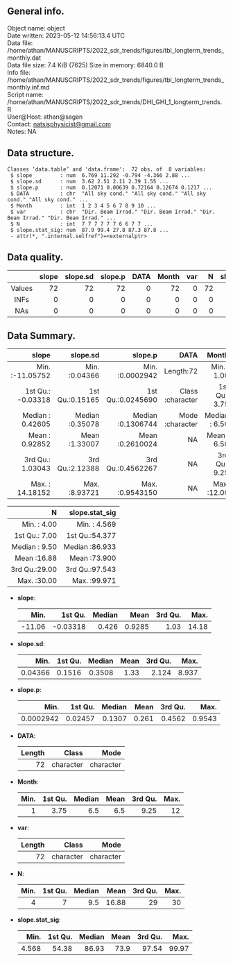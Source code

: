 <!-- This is a markdown file. -->


 General info.
---------------

Object name:    object      
Date written:   2023-05-12 14:56:13.4 UTC  
Data file:      /home/athan/MANUSCRIPTS/2022_sdr_trends/figures/tbl_longterm_trends_monthly.dat      
Data file size: 7.4 KiB (7625) 
Size in memory: 6840.0 B      
Info file:      /home/athan/MANUSCRIPTS/2022_sdr_trends/figures/tbl_longterm_trends_monthly.inf.md      
Script name:    /home/athan/MANUSCRIPTS/2022_sdr_trends/DHI_GHI_1_longterm_trends.R      
User@Host:      athan@sagan   
Contact:        <natsisphysicist@gmail.com>      
Notes:          NA      


 Data structure.
-----------------

```
Classes ‘data.table’ and 'data.frame':	72 obs. of  8 variables:
 $ slope         : num  6.769 11.292 -0.794 -4.366 2.88 ...
 $ slope.sd      : num  3.62 2.51 2.11 2.39 1.55 ...
 $ slope.p       : num  0.12071 0.00639 0.72164 0.12674 0.1217 ...
 $ DATA          : chr  "All sky cond." "All sky cond." "All sky cond." "All sky cond." ...
 $ Month         : int  1 2 3 4 5 6 7 8 9 10 ...
 $ var           : chr  "Dir. Beam Irrad." "Dir. Beam Irrad." "Dir. Beam Irrad." "Dir. Beam Irrad." ...
 $ N             : int  7 7 7 7 7 7 6 6 7 7 ...
 $ slope.stat_sig: num  87.9 99.4 27.8 87.3 87.8 ...
 - attr(*, ".internal.selfref")=<externalptr> 
```


 Data quality.
---------------

| &nbsp; | slope | slope.sd | slope.p | DATA | Month | var |  N | slope.stat_sig |
|:------:|------:|---------:|--------:|-----:|------:|----:|---:|---------------:|
| Values |    72 |       72 |      72 |    0 |    72 |   0 | 72 |             72 |
|  INFs  |     0 |        0 |       0 |    0 |     0 |   0 |  0 |              0 |
|  NAs   |     0 |        0 |       0 |    0 |     0 |   0 |  0 |              0 |


 Data Summary.
---------------

|             slope |        slope.sd |           slope.p |             DATA |         Month |              var |
|------------------:|----------------:|------------------:|-----------------:|--------------:|-----------------:|
| Min.   :-11.05752 | Min.   :0.04366 | Min.   :0.0002942 |        Length:72 | Min.   : 1.00 |        Length:72 |
| 1st Qu.: -0.03318 | 1st Qu.:0.15165 | 1st Qu.:0.0245690 | Class :character | 1st Qu.: 3.75 | Class :character |
| Median :  0.42605 | Median :0.35078 | Median :0.1306744 | Mode  :character | Median : 6.50 | Mode  :character |
| Mean   :  0.92852 | Mean   :1.33007 | Mean   :0.2610024 |               NA | Mean   : 6.50 |               NA |
| 3rd Qu.:  1.03043 | 3rd Qu.:2.12388 | 3rd Qu.:0.4562267 |               NA | 3rd Qu.: 9.25 |               NA |
| Max.   : 14.18152 | Max.   :8.93721 | Max.   :0.9543150 |               NA | Max.   :12.00 |               NA |

 

|             N | slope.stat_sig |
|--------------:|---------------:|
| Min.   : 4.00 | Min.   : 4.569 |
| 1st Qu.: 7.00 | 1st Qu.:54.377 |
| Median : 9.50 | Median :86.933 |
| Mean   :16.88 | Mean   :73.900 |
| 3rd Qu.:29.00 | 3rd Qu.:97.543 |
| Max.   :30.00 | Max.   :99.971 |



  * **slope**:


    |   Min. |  1st Qu. | Median |   Mean | 3rd Qu. |  Max. |
    |-------:|---------:|-------:|-------:|--------:|------:|
    | -11.06 | -0.03318 |  0.426 | 0.9285 |    1.03 | 14.18 |

  * **slope.sd**:


    |    Min. | 1st Qu. | Median | Mean | 3rd Qu. |  Max. |
    |--------:|--------:|-------:|-----:|--------:|------:|
    | 0.04366 |  0.1516 | 0.3508 | 1.33 |   2.124 | 8.937 |

  * **slope.p**:


    |      Min. | 1st Qu. | Median |  Mean | 3rd Qu. |   Max. |
    |----------:|--------:|-------:|------:|--------:|-------:|
    | 0.0002942 | 0.02457 | 0.1307 | 0.261 |  0.4562 | 0.9543 |

  * **DATA**:


    | Length |     Class |      Mode |
    |-------:|----------:|----------:|
    |     72 | character | character |

  * **Month**:


    | Min. | 1st Qu. | Median | Mean | 3rd Qu. | Max. |
    |-----:|--------:|-------:|-----:|--------:|-----:|
    |    1 |    3.75 |    6.5 |  6.5 |    9.25 |   12 |

  * **var**:


    | Length |     Class |      Mode |
    |-------:|----------:|----------:|
    |     72 | character | character |

  * **N**:


    | Min. | 1st Qu. | Median |  Mean | 3rd Qu. | Max. |
    |-----:|--------:|-------:|------:|--------:|-----:|
    |    4 |       7 |    9.5 | 16.88 |      29 |   30 |

  * **slope.stat_sig**:


    |  Min. | 1st Qu. | Median | Mean | 3rd Qu. |  Max. |
    |------:|--------:|-------:|-----:|--------:|------:|
    | 4.568 |   54.38 |  86.93 | 73.9 |   97.54 | 99.97 |


<!-- end of list -->


